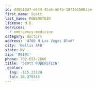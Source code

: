 ```yaml
---
id: d48b13d7-e644-45a6-a6fb-18f1615063ee
first_name: Scott
last_name: RUBENSTEIN
license: M.D.
services:
  - emergency-medicine
category: doctors
address: '4700 N Las Vegas Blvd'
city: 'Nellis AFB'
state: NV
zip: '89191'
phone: 702-653-2660
title: 'Scott RUBENSTEIN'
_geoloc:
  lng: -115.23128
  lat: 36.370315
---
```

